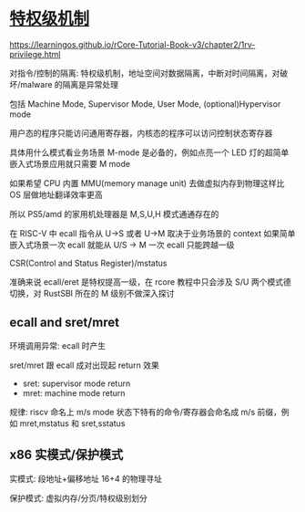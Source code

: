 # [特权级机制](/2023/08/riscv_privilege_mode.md)

<https://learningos.github.io/rCore-Tutorial-Book-v3/chapter2/1rv-privilege.html>

对指令/控制的隔离: 特权级机制，地址空间对数据隔离，中断对时间隔离，对破坏/malware 的隔离是异常处理

包括 Machine Mode, Supervisor Mode, User Mode, (optional)Hypervisor mode

用户态的程序只能访问通用寄存器，内核态的程序可以访问控制状态寄存器

具体用什么模式看业务场景 M-mode 是必备的，例如点亮一个 LED 灯的超简单嵌入式场景应用就只需要 M mode

如果希望 CPU 内置 MMU(memory manage unit) 去做虚拟内存到物理这样比 OS 层做地址翻译效率更高

所以 PS5/amd 的家用机处理器是 M,S,U,H 模式通通存在的

在 RISC-V 中 ecall 指令从 U->S 或者 U->M 取决于业务场景的 context 如果简单嵌入式场景一次 ecall 就能从 U/S -> M 一次 ecall 只能跨越一级

CSR(Control and Status Register)/mstatus

准确来说 ecall/eret 是特权提高一级，在 rcore 教程中只会涉及 S/U 两个模式德切换，对 RustSBI 所在的 M 级别不做深入探讨

## ecall and sret/mret

环境调用异常: ecall 时产生

sret/mret 跟 ecall 成对出现起 return 效果

- sret: supervisor mode return
- mret: machine mode return

规律: riscv 命名上 m/s mode 状态下特有的命令/寄存器会命名成 m/s 前缀，例如 mret,mstatus 和 sret,sstatus

## x86 实模式/保护模式
实模式: 段地址+偏移地址 16+4 的物理寻址

保护模式: 虚拟内存/分页/特权级别划分
